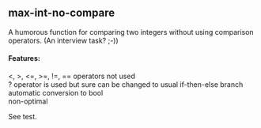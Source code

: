## max-int-no-compare
A humorous function for comparing two integers without using comparison operators. (An interview task? ;-))

#### Features:  
<, >, <=, >=, !=, == operators not used  
? operator is used but sure can be changed to usual if-then-else branch  
automatic conversion to bool  
non-optimal
 
See test.
